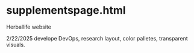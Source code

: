 # supplementspage.html
Herballife website

2/22/2025 develope DevOps, research layout, color palletes, transparent visuals.
